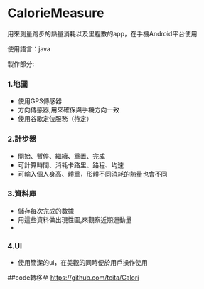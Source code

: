 # CalorieMeasure

用來測量跑步的熱量消耗以及里程數的app，在手機Android平台使用

使用語言：java

製作部分:

### 1.地圖
* 使用GPS傳感器
* 方向傳感器,用來確保與手機方向一致
* 使用谷歌定位服務（待定）

### 2.計步器
* 開始、暫停、繼續、重置、完成
* 可計算時間、消耗卡路里、路程、均速
* 可輸入個人身高、體重，形體不同消耗的熱量也會不同

### 3.資料庫
* 儲存每次完成的數據
* 用這些資料做出現性圖,來觀察近期運動量
*
### 4.UI
* 使用簡潔的ui，在美觀的同時便於用戶操作使用

##code轉移至  https://github.com/tcita/Calori
